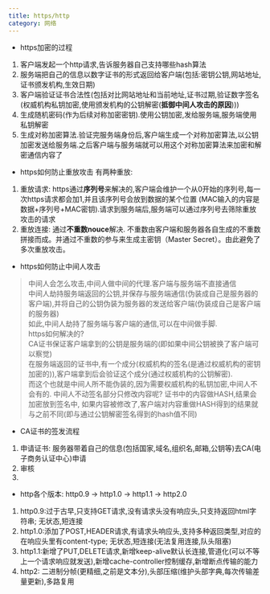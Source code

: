 ```yaml
---
title: https/http
category: 网络
---
```

- https加密的过程
1. 客户端发起一个http请求,告诉服务器自己支持哪些hash算法
2. 服务端把自己的信息以数字证书的形式返回给客户端(包括:密钥公钥,网站地址,证书颁发机构,生效日期)
3. 客户端验证证书合法性(包括对比网站地址和当前地址,证书过期,验证数字签名(权威机构私钥加密,使用颁发机构的公钥解密(**抵御中间人攻击的原因**)))
4. 生成随机密码(作为后续对称加密密钥).使用公钥加密,发给服务端,服务端使用私钥解密
5. 生成对称加密算法.验证完服务端身份后,客户端生成一个对称加密算法,以公钥加密发送给服务端.之后客户端与服务端就可以用这个对称加密算法来加密和解密通信内容了

- https如何防止重放攻击
有两种重放:
1. 重放请求: https通过**序列号**来解决的,客户端会维护一个从0开始的序列号,每一次https请求都会加1,并且该序列号会放到数据的某个位置 (MAC输入的内容是数据+序列号+MAC密钥).请求到服务端后,服务端可以通过序列号去筛除重放攻击的请求  
2. 重放连接: 通过**不重数nouce**解决. 不重数由客户端和服务器各自生成的不重数拼接而成。并通过不重数的参与来生成主密钥（Master Secret）。由此避免了多次重放攻击。  

- https如何防止中间人攻击
> 中间人会怎么攻击,中间人做中间的代理.客户端与服务端不直接通信  
中间人劫持服务端返回的公钥,并保存与服务端通信(伪装成自己是服务器的客户端),并将自己的公钥伪装为服务器的发送给客户端(伪装成自己是客户端的服务器)    
如此,中间人劫持了服务端与客户端的通信,可以在中间做手脚.  
https如何解决的?  
CA证书保证客户端拿到的公钥是服务端的(即如果中间公钥被换了客户端可以察觉)  
在服务端返回的证书中,有一个成分(权威机构的签名(是通过权威机构的密钥加密的)),客户端拿到后会验证这个成分(通过权威机构的公钥解密).  
而这个也就是中间人所不能伪装的,因为需要权威机构的私钥加密,中间人不会有的.
中间人不动签名部分只修改内容呢? 证书中的内容做HASH,结果会加密放到签名中, 如果内容被修改了,客户端对内容重做HASH得到的结果就与之前不同(即与通过公钥解密签名得到的hash值不同)

- CA证书的签发流程
1. 申请证书:
服务器带着自己的信息(包括国家,域名,组织名,邮箱,公钥等)去CA(电子商务认证中心)申请
2. 审核
3. 


- http各个版本:
http0.9 -> http1.0 -> http1.1 -> http2.0
1. http0.9:过于古早,只支持GET请求,没有请求头没有响应头,只支持返回html字符串; 无状态,短连接
2. http1.0:添加了POST,HEADER请求,有请求头响应头,支持多种返回类型,对应的在响应头里有content-type; 无状态,短连接(无法复用连接,队头阻塞)
3. http1.1:新增了PUT,DELETE请求,新增keep-alive默认长连接,管道化(可以不等上一个请求响应就发送),新增cache-controller控制缓存,新增断点传输的能力
4. http2: 二进制分帧(更精细,之前是文本分),头部压缩(维护头部字典,每次传输差量更新),多路复用
